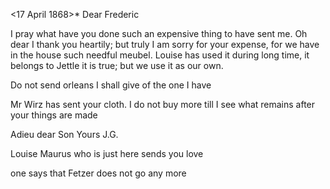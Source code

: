  <17 April 1868>*
Dear Frederic

I pray what have you done such an expensive thing to have sent me. Oh dear I thank you heartily; but truly I am sorry for your expense, for we have in the house such needful meubel. Louise has used it during long time, it belongs to Jettle it is true; but we use it as our own.

Do not send orleans I shall give of the one I have

Mr Wirz has sent your cloth. I do not buy more till I see what remains after your things are made

 Adieu dear Son
 Yours J.G.

Louise Maurus who is just here sends you love

one says that Fetzer does not go any more

